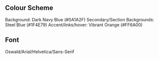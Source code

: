 ## Colour Scheme
Background: Dark Navy Blue (#0A1A2F)
Secondary/Section Backgrounds: Steel Blue (#1F4E79)
Accent/links/hover: Vibrant Orange (#FF6A00)

## Font
Oswald/Arial/Helvetica/Sans-Serif
